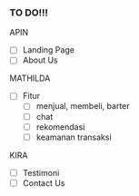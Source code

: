 ### TO DO!!!

APIN
- [ ] Landing Page
- [ ] About Us

MATHILDA
- [ ] Fitur
    - [ ] menjual, membeli, barter
    - [ ] chat
    - [ ] rekomendasi
    - [ ] keamanan transaksi

KIRA
- [ ] Testimoni
- [ ] Contact Us